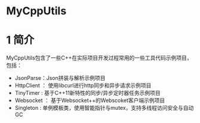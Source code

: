 # MyCppUtils

# 1 简介

MyCppUtils包含了一些C++在实际项目开发过程常用的一些工具代码示例项目，包括：

- JsonParse：Json拼装与解析示例项目
- HttpClient ： 使用libcurl进行http同步和异步请求示例项目
- TinyTimer : 基于C++11新特性的同步/异步定时器任务示例项目
- Websocket ： 基于Websocket++的Webscoket客户端示例项目
- Singleton : 单例模板类，使用智能指针与mutex，支持多线程访问安全与自动GC